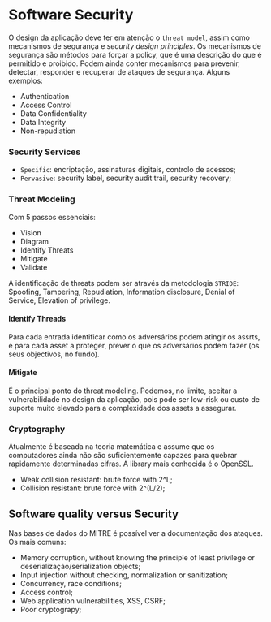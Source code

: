 # Software Security

O design da aplicação deve ter em atenção o `threat model`, assim como mecanismos de segurança e *security design principles*. Os mecanismos de segurança são métodos para forçar a policy, que é uma descrição do que é permitido e proibido. Podem ainda conter mecanismos para prevenir, detectar, responder e recuperar de ataques de segurança. Alguns exemplos:

- Authentication
- Access Control
- Data Confidentiality
- Data Integrity
- Non-repudiation

### Security Services

- `Specific`: encriptação, assinaturas digitais, controlo de acessos;
- `Pervasive`: security label, security audit trail, security recovery;

### Threat Modeling

Com 5 passos essenciais:

- Vision
- Diagram
- Identify Threats
- Mitigate
- Validate

A identificação de threats podem ser através da metodologia `STRIDE`: Spoofing, Tampering, Repudiation, Information disclosure, Denial of Service, Elevation of privilege.

#### Identify Threads

Para cada entrada identificar como os adversários podem atingir os assrts, e para cada asset a proteger, prever o que os adversários podem fazer (os seus objectivos, no fundo).

#### Mitigate

É o principal ponto do threat modeling. Podemos, no limite, aceitar a vulnerabilidade no design da aplicação, pois pode ser low-risk ou custo de suporte muito elevado para a complexidade dos assets a assegurar.

### Cryptography

Atualmente é baseada na teoria matemática e assume que os computadores ainda não são suficientemente capazes para quebrar rapidamente determinadas cifras. A library mais conhecida é o OpenSSL. 

- Weak collision resistant: brute force with 2^L;
- Collision resistant: brute force with 2^(L/2);

## Software quality versus Security

Nas bases de dados do MITRE é possível ver a documentação dos ataques. Os mais comuns:

- Memory corruption, without knowing the principle of least privilege or deserialização/serialization objects;
- Input injection without checking, normalization or sanitization;
- Concurrency, race conditions;
- Access control;
- Web application vulnerabilities, XSS, CSRF;
- Poor cryptograpy;

